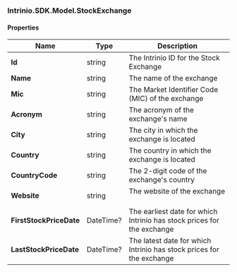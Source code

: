 [//]: # (CLASS:Intrinio.SDK.Model.StockExchange)

[//]: # (KIND:object)

### Intrinio.SDK.Model.StockExchange
#### Properties

[//]: # (START_DEFINITION)

Name | Type | Description
------------ | ------------- | -------------
**Id** | string | The Intrinio ID for the Stock Exchange &nbsp;
**Name** | string | The name of the exchange &nbsp;
**Mic** | string | The Market Identifier Code (MIC) of the exchange &nbsp;
**Acronym** | string | The acronym of the exchange&#39;s name &nbsp;
**City** | string | The city in which the exchange is located &nbsp;
**Country** | string | The country in which the exchange is located &nbsp;
**CountryCode** | string | The 2-digit code of the exchange&#39;s country &nbsp;
**Website** | string | The website of the exchange &nbsp;
**FirstStockPriceDate** | DateTime? | The earliest date for which Intrinio has stock prices for the exchange &nbsp;
**LastStockPriceDate** | DateTime? | The latest date for which Intrinio has stock prices for the exchange &nbsp;

[//]: # (END_DEFINITION)


